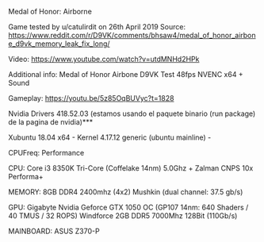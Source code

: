 Medal of Honor: Airborne

Game tested by u/catulirdit on 26th April 2019
Source:
https://www.reddit.com/r/D9VK/comments/bhsaw4/medal_of_honor_airbone_d9vk_memory_leak_fix_long/

Video:
https://www.youtube.com/watch?v=utdMNHd2HPk

Additional info:
Medal of Honor Airbone D9VK Test 48fps NVENC x64 + Sound

Gameplay: https://youtu.be/5z85OqBUVyc?t=1828

Nvidia Drivers 418.52.03 (estamos usando el paquete binario (run package) de la pagina de nvidia)***

Xubuntu 18.04 x64 - Kernel 4.17.12 generic (ubuntu mainline) -

CPUFreq: Performance

CPU: Core i3 8350K Tri-Core (Coffelake 14nm) 5.0Ghz + Zalman CNPS 10x Performa+

MEMORY: 8GB DDR4 2400mhz (4x2) Mushkin (dual channel: 37.5 gb/s)

GPU: Gigabyte Nvidia Geforce GTX 1050 OC (GP107 14nm: 640 Shaders / 40 TMUS / 32 ROPS) Windforce 2GB DDR5 7000Mhz 128Bit (110Gb/s)

MAINBOARD: ASUS Z370-P
